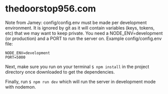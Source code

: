 # thedoorstop956.com
Note from Jamey: config/config.env must be made per development environment. It is ignored by git as it will contain variables (keys, tokens, etc) that we may want to keep private.
You need a NODE_ENV=development (or production) and a PORT to run the server on.
Example config/config.env file:

    NODE_ENV=development
    PORT=5000

Next, make sure you run on your terminal `$ npm install` in the project directory once downloaded to get the dependencies.

Finally, run `$ npm run dev` which will run the server in development mode with nodemon.